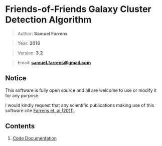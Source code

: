 # Friends-of-Friends Galaxy Cluster Detection Algorithm

> Author: **Samuel Farrens**

> Year: **2016**

> Version: **3.2**

> Email: **[samuel.farrens@gmail.com](mailto:samuel.farrens@gmail.com)**

## Notice

This software is fully open source and all are welcome to use or modify it for
any purpose.

I would kindly request that any scientific publications making use of this software cite
[Farrens et. al (2011)](http://adsabs.harvard.edu/abs/2011MNRAS.417.1402F).

## Contents
1. [Code Documentation](./docs/readme.md)
